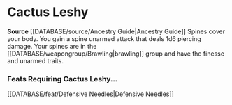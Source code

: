 ﻿---
id: '99'
name: Cactus Leshy
rarity: Common
rus_type_level: null
source: '[[DATABASE/source/Ancestry Guide|Ancestry Guide]]'
trait: null
type: Heritage

---
# Cactus Leshy

**Source** [[DATABASE/source/Ancestry Guide|Ancestry Guide]] 
Spines cover your body. You gain a spine unarmed attack that deals 1d6 piercing damage. Your spines are in the [[DATABASE/weapongroup/Brawling|brawling]] group and have the finesse and unarmed traits.

### Feats Requiring Cactus Leshy...

[[DATABASE/feat/Defensive Needles|Defensive Needles]]